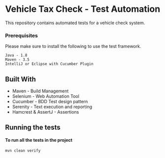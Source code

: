 # Vehicle Tax Check - Test Automation

This repository contains automated tests for a vehicle check system.


### Prerequisites

Please make sure to install the following to use the test framework.

```
Java - 1.8
Maven - 3.5
IntelliJ or Eclipse with Cucumber Plugin
```

## Built With

* Maven - Build Management
* Selenium - Web Automation Tool
* Cucumber - BDD Test design pattern
* Serenity - Text execution and reporting
* Hamcrest & AssertJ - Assertions



## Running the tests

#### To run all the tests in the project

```
mvn clean verify

```
